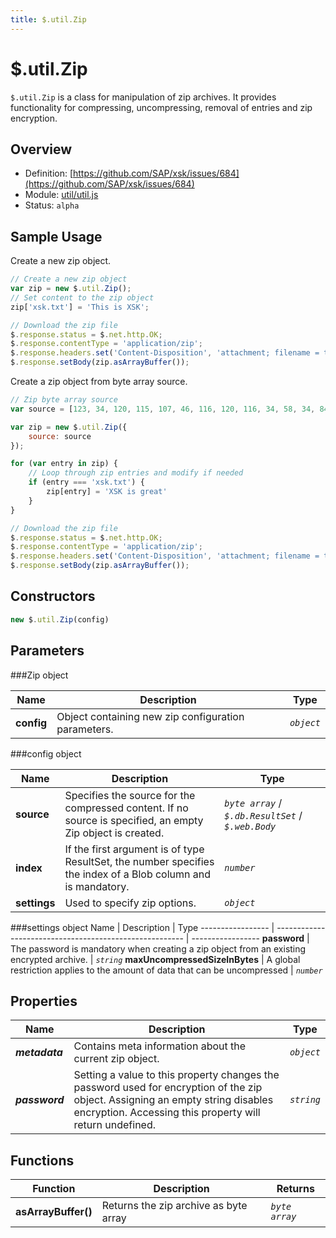 ```yaml
---
title: $.util.Zip
---
```


$.util.Zip
===

`$.util.Zip` is a class for manipulation of zip archives. It provides functionality for compressing, uncompressing, removal of entries and zip encryption.


## Overview

- Definition: [https://github.com/SAP/xsk/issues/684](https://github.com/SAP/xsk/issues/684)
- Module: [util/util.js](https://github.com/SAP/xsk/blob/main/modules/api/api-xsjs/src/main/resources/META-INF/dirigible/xsk/util/util.js)
- Status: `alpha`


## Sample Usage

Create a new zip object.

```javascript
// Create a new zip object
var zip = new $.util.Zip();
// Set content to the zip object
zip['xsk.txt'] = 'This is XSK';

// Download the zip file
$.response.status = $.net.http.OK;
$.response.contentType = 'application/zip';
$.response.headers.set('Content-Disposition', 'attachment; filename = test.zip');
$.response.setBody(zip.asArrayBuffer());
```
Create a zip object from byte array source.

```javascript
// Zip byte array source
var source = [123, 34, 120, 115, 107, 46, 116, 120, 116, 34, 58, 34, 84, 104, 105, 115, 32, 105, 115, 32, 88, 83, 75, 34, 125];

var zip = new $.util.Zip({
    source: source
});

for (var entry in zip) {
    // Loop through zip entries and modify if needed
    if (entry === 'xsk.txt') {
        zip[entry] = 'XSK is great'
    }
}

// Download the zip file
$.response.status = $.net.http.OK;
$.response.contentType = 'application/zip';
$.response.headers.set('Content-Disposition', 'attachment; filename = test.zip');
$.response.setBody(zip.asArrayBuffer());
```

## Constructors

```javascript
new $.util.Zip(config)
```

## Parameters

###Zip object

Name              | Description                                             | Type
----------------- | ------------------------------------------------------- | -----------------
**config** | Object containing new zip configuration parameters. | _`object`_

###config object

Name              | Description                                             | Type
----------------- | ------------------------------------------------------- | -----------------
**source** | Specifies the source for the compressed content. If no source is specified, an empty Zip object is created. | _`byte array`_ / _`$.db.ResultSet`_ / _`$.web.Body`_
**index** | If the first argument is of type ResultSet, the number specifies the index of a Blob column and is mandatory. | _`number`_
**settings** | Used to specify zip options. | _`object`_

###settings object
Name              | Description                                             | Type
----------------- | ------------------------------------------------------- | -----------------
**password** | The password is mandatory when creating a zip object from an existing encrypted archive. | _`string`_
**maxUncompressedSizeInBytes** | A global restriction applies to the amount of data that can be uncompressed | _`number`_

## Properties

Name              | Description                                             | Type
----------------- | ------------------------------------------------------- | -----------------
**_metadata_**          | Contains meta information about the current zip object.	                              | _`object`_
**_password_**          | Setting a value to this property changes the password used for encryption of the zip object. Assigning an empty string disables encryption. Accessing this property will return undefined.                              | _`string`_

## Functions

Function               | Description                                                     | Returns
---------------------- | --------------------------------------------------------------- | --------
**asArrayBuffer()**    | Returns the zip archive as byte array                           | _`byte array`_

